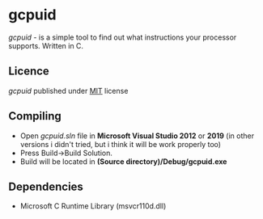 # gcpuid
*gcpuid* - is a simple tool to find out what instructions your processor supports. Written in C.

## Licence
*gcpuid* published under [MIT](https://github.com/emil0911/gcpuid/blob/master/LICENSE) license

## Compiling
- Open *gcpuid.sln* file in **Microsoft Visual Studio 2012** or **2019** (in other versions i didn't tried, but i think it will be work properly too)
- Press Build->Build Solution.
- Build will be located in **(Source directory)/Debug/gcpuid.exe**

## Dependencies
- Microsoft C Runtime Library (msvcr110d.dll)
